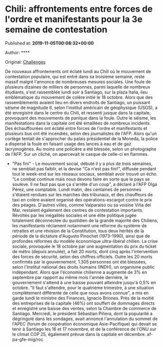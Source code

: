 
# Chili: affrontements entre forces de l'ordre et manifestants pour la 3e semaine de contestation

Published at: **2019-11-05T00:08:32+00:00**

Author: ****

Original: [Challenges](https://www.challenges.fr/monde/chili-affrontements-entre-forces-de-l-ordre-et-manifestants-pour-la-3e-semaine-de-contestation_683141)

De nouveaux affrontements ont éclaté lundi au Chili où le mouvement de contestation populaire, qui est entré dans sa troisième semaine, reste massif malgré l'annonce de nombreuses mesures sociales.
Une foule de plusieurs dizaines de milliers de personnes, parmi laquelle de nombreux étudiants, s'est rassemblée lundi soir à Santiago, sur la plaza Italia, lieu emblématique du mouvement de colère initié le 18 octobre.
Alors que des rassemblements avaient lieu en divers endroits de Santiago, un puissant séisme de magnitude 6, selon l'institut américain de géophysique (USGS), a été enregistré dans le centre du Chili, et ressenti jusque dans la capitale, provoquant des mouvements de panique dans la foule.
Outre le séisme, les manifestations dans la capitale ont été émaillées de nombreux incidents. Des échauffourées ont éclaté entre forces de l'ordre et manifestants et plusieurs bus ont été incendiés, selon des journalistes de l'AFP.
Alors qu'un cortège tentait de s'approcher du palais présidentiel de la Moneda, la police a dispersé la foule en faisant usage des lances à eau et de gaz lacrymogènes.
Au moins une policière a été blessée, selon un photographe de l'AFP. Sur un cliché, on apercevait le casque de celle-ci en flammes.
- "Pas fini" -
Le mouvement social, débuté il y a plus de trois semaines, ne semblait pas faiblir, et la devise "Ca n'est pas fini!", diffusée pendant tout le week-end sur les réseaux sociaux, semblait avoir trouvé un écho.
"Le combat continue mais nous devons faire en sorte que le pays se soulève. Il ne faut pas que ça s'arrête d'un coup", a déclaré à l'AFP Olga Pérez, une comptable.
Lundi matin, des centaines de personnes s'étaient rendues sur les marches des tribunaux, et des chauffeurs de taxi en colère avaient organisé des opérations-escargot contre le prix des péages.
D'autres villes, comme Valparaiso ou sa voisine Viña del Mar, restaient également des centres de contestation importants.
Révoltés par les inégalités sociales et une élite politique jugée totalement déconnectée du quotidien de la grande majorité des Chiliens, les manifestants réclament notamment une réforme du système de retraites et une révision de la Constitution, tous deux hérités de la période de la dictature d'Augusto Pinochet (1973-1990), ainsi que de profondes réformes du modèle économique ultra-libéral chilien.
La crise sociale, provoquée le 18 octobre par une augmentation du prix du ticket de métro (depuis annulée), a fait 20 morts, dont cinq après l'intervention des forces de sécurité, selon des chiffres officiels.
Outre les 20 morts confirmés par le gouvernement, 1.305 personnes ont été blessées, selon l'Institut national des droits humains (INDH), un organisme public indépendant.
Alors que l'économie chilienne a augmenté de 3% en septembre par rapport au même mois l'année dernière, le gouvernement s'attend à une baisse pouvant atteindre jusqu'à 0,5% en octobre.
"Il faut s'attendre, pour le quatrième trimestre, à une situation complètement différente de celle que nous avons connue", a mis en garde lundi le ministre des Finances, Ignacio Briones.
Près de la moitié des entreprises de la capitale (46%) ont souffert de dommages directs et enregistré une baisse des ventes, selon la Chambre de commerce de Santiago.
Mercredi, le président Sébastian Piñera, dont la popularité a dégringolé dans les sondages, avait annoncé l'annulation du sommet de l'APEC (forum de coopération économique Asie-Pacifique) qui devait se tenir à Santiago les 16 et 17 novembre, et de la conférence de l'ONU sur le climat COP 25, également prévue dans la capitale en décembre.
af-pa-gfe-mig/roc

